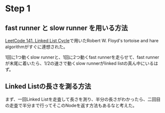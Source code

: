 # Step 1

## fast runner と slow runner を用いる方法

[LeetCode 141. Linked List Cycle](https://leetcode.com/problems/linked-list-cycle/description/)で用いたRobert W. Floyd's tortoise and hare algorithmがすぐに連想された。

1回に1つ動くslow runnerと、1回に2つ動くfast runnerを走らせて、fast runnerが末尾に着いたら、1/2の速さで動くslow runnerがlinked listの真ん中にいるはず。

## Linked Listの長さを測る方法

まず、一回Linked Listを走査して長さを測り、半分の長さがわかったら、二回目の走査で半分まで行ってそこのNodeを返す方法もあるなと考えた。
